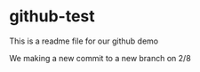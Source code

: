 # github-test

This is a readme file for our github demo

We making a new commit to a new branch on 2/8